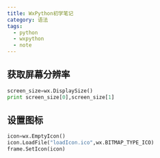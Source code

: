 ```yaml
---
title: WxPython初学笔记
category: 语法
tags:
  - python
  - wxpython
  - note
---
```


获取屏幕分辨率
----

```py
screen_size=wx.DisplaySize()
print screen_size[0],screen_size[1]
```

设置图标
-----

```py
icon=wx.EmptyIcon()
icon.LoadFile("loadIcon.ico",wx.BITMAP_TYPE_ICO)
frame.SetIcon(icon)
```
